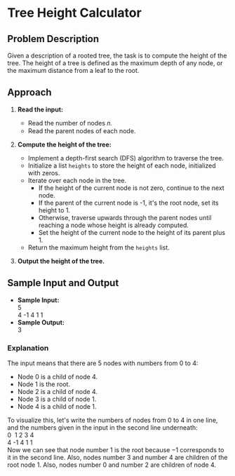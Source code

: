 # Tree Height Calculator

## Problem Description

Given a description of a rooted tree, the task is to compute the height of the tree. The height of a tree is defined as the maximum depth of any node, or the maximum distance from a leaf to the root.

## Approach

1. **Read the input:**
   - Read the number of nodes 𝑛.
   - Read the parent nodes of each node.

2. **Compute the height of the tree:**
   - Implement a depth-first search (DFS) algorithm to traverse the tree.
   - Initialize a list `heights` to store the height of each node, initialized with zeros.
   - Iterate over each node in the tree.
     - If the height of the current node is not zero, continue to the next node.
     - If the parent of the current node is -1, it's the root node, set its height to 1.
     - Otherwise, traverse upwards through the parent nodes until reaching a node whose height is already computed.
     - Set the height of the current node to the height of its parent plus 1.
   - Return the maximum height from the `heights` list.

3. **Output the height of the tree.**

## Sample Input and Output

- **Sample Input:**<br>
5<br>
4 -1 4 1 1<br>
- **Sample Output:**<br>
3

### Explanation

The input means that there are 5 nodes with numbers from 0 to 4:
- Node 0 is a child of node 4.
- Node 1 is the root.
- Node 2 is a child of node 4.
- Node 3 is a child of node 1.
- Node 4 is a child of node 1.

To visualize this, let's write the numbers of nodes from 0 to 4 in one line, and the numbers given in the input in the second line underneath:<br>
0 &nbsp;1 2 3 4<br>
4 -1 4 1 1<br>
Now we can see that node number 1 is the root because −1 corresponds to it in the second line. Also, nodes number 3 and number 4 are children of the root node 1. Also, nodes number 0 and number 2 are children of node 4.
